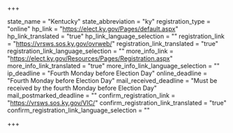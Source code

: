 +++

state_name = "Kentucky"
state_abbreviation = "ky"
registration_type = "online"
hp_link = "https://elect.ky.gov/Pages/default.aspx"
hp_link_translated = "true"
hp_link_language_selection = ""
registration_link = "https://vrsws.sos.ky.gov/ovrweb/"
registration_link_translated = "true"
registration_link_language_selection = ""
more_info_link = "https://elect.ky.gov/Resources/Pages/Registration.aspx"
more_info_link_translated = "true"
more_info_link_language_selection = ""
ip_deadline = "Fourth Monday before Election Day"
online_deadline = "Fourth Monday before Election Day"
mail_received_deadline = "Must be received by the fourth Monday before Election Day"
mail_postmarked_deadline = ""
confirm_registration_link = "https://vrsws.sos.ky.gov/VIC/"
confirm_registration_link_translated = "true"
confirm_registration_link_language_selection = ""

+++